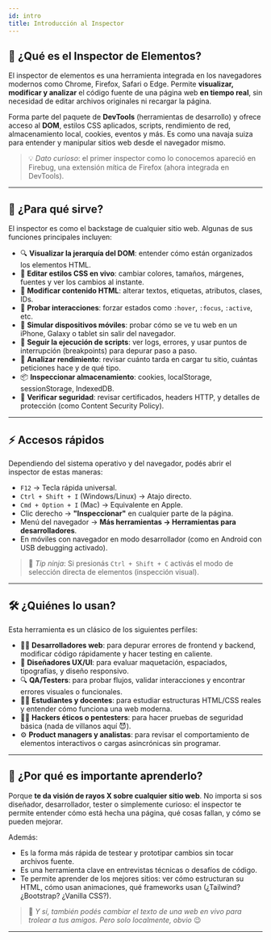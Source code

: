 ```yaml
---
id: intro
title: Introducción al Inspector
---
```


## 🔎 ¿Qué es el Inspector de Elementos?

El inspector de elementos es una herramienta integrada en los navegadores modernos como Chrome, Firefox, Safari o Edge. Permite **visualizar, modificar y analizar** el código fuente de una página web **en tiempo real**, sin necesidad de editar archivos originales ni recargar la página. 

Forma parte del paquete de **DevTools** (herramientas de desarrollo) y ofrece acceso al **DOM**, estilos CSS aplicados, scripts, rendimiento de red, almacenamiento local, cookies, eventos y más. Es como una navaja suiza para entender y manipular sitios web desde el navegador mismo.

> 💡 *Dato curioso*: el primer inspector como lo conocemos apareció en Firebug, una extensión mítica de Firefox (ahora integrada en DevTools).

---

## 🧭 ¿Para qué sirve?

El inspector es como el backstage de cualquier sitio web. Algunas de sus funciones principales incluyen:

- 🔍 **Visualizar la jerarquía del DOM**: entender cómo están organizados los elementos HTML.
- 🎨 **Editar estilos CSS en vivo**: cambiar colores, tamaños, márgenes, fuentes y ver los cambios al instante.
- 🔧 **Modificar contenido HTML**: alterar textos, etiquetas, atributos, clases, IDs.
- 🧪 **Probar interacciones**: forzar estados como `:hover`, `:focus`, `:active`, etc.
- 📱 **Simular dispositivos móviles**: probar cómo se ve tu web en un iPhone, Galaxy o tablet sin salir del navegador.
- 🧵 **Seguir la ejecución de scripts**: ver logs, errores, y usar puntos de interrupción (breakpoints) para depurar paso a paso.
- 🚀 **Analizar rendimiento**: revisar cuánto tarda en cargar tu sitio, cuántas peticiones hace y de qué tipo.
- 📦 **Inspeccionar almacenamiento**: cookies, localStorage, sessionStorage, IndexedDB.
- 🔐 **Verificar seguridad**: revisar certificados, headers HTTP, y detalles de protección (como Content Security Policy).

---

## ⚡ Accesos rápidos

Dependiendo del sistema operativo y del navegador, podés abrir el inspector de estas maneras:

- `F12` → Tecla rápida universal.
- `Ctrl + Shift + I` (Windows/Linux) → Atajo directo.
- `Cmd + Option + I` (Mac) → Equivalente en Apple.
- Clic derecho → **"Inspeccionar"** en cualquier parte de la página.
- Menú del navegador → **Más herramientas → Herramientas para desarrolladores**.
- En móviles con navegador en modo desarrollador (como en Android con USB debugging activado).

> 🧠 *Tip ninja*: Si presionás `Ctrl + Shift + C` activás el modo de selección directa de elementos (inspección visual).

---

## 🛠 ¿Quiénes lo usan?

Esta herramienta es un clásico de los siguientes perfiles:

- 👨‍💻 **Desarrolladores web**: para depurar errores de frontend y backend, modificar código rápidamente y hacer testing en caliente.
- 🎨 **Diseñadores UX/UI**: para evaluar maquetación, espaciados, tipografías, y diseño responsivo.
- 🔍 **QA/Testers**: para probar flujos, validar interacciones y encontrar errores visuales o funcionales.
- 🧑‍🏫 **Estudiantes y docentes**: para estudiar estructuras HTML/CSS reales y entender cómo funciona una web moderna.
- 🧑‍💻 **Hackers éticos o pentesters**: para hacer pruebas de seguridad básica (nada de villanos aquí 😈).
- ⚙️ **Product managers y analistas**: para revisar el comportamiento de elementos interactivos o cargas asincrónicas sin programar.

---

## 🧠 ¿Por qué es importante aprenderlo?

Porque **te da visión de rayos X sobre cualquier sitio web**. No importa si sos diseñador, desarrollador, tester o simplemente curioso: el inspector te permite entender cómo está hecha una página, qué cosas fallan, y cómo se pueden mejorar.

Además:

- Es la forma más rápida de testear y prototipar cambios sin tocar archivos fuente.
- Es una herramienta clave en entrevistas técnicas o desafíos de código.
- Te permite aprender de los mejores sitios: ver cómo estructuran su HTML, cómo usan animaciones, qué frameworks usan (¿Tailwind? ¿Bootstrap? ¿Vanilla CSS?).

> 🚨 *Y sí, también podés cambiar el texto de una web en vivo para trolear a tus amigos. Pero solo localmente, obvio* 😉

---


